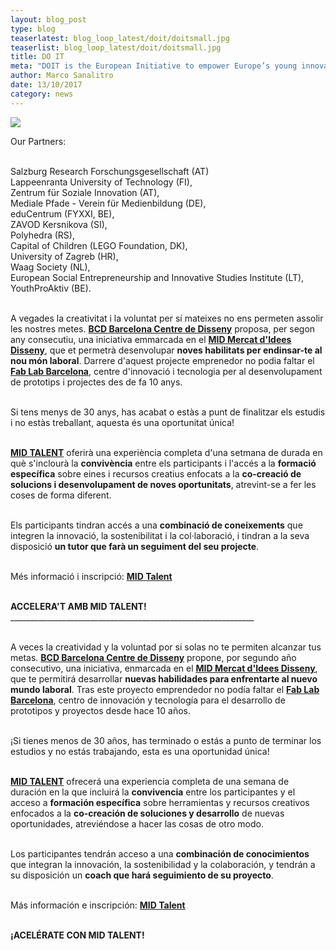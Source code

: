 ```yaml
---
layout: blog_post
type: blog
teaserlatest: blog_loop_latest/doit/doitsmall.jpg
teaserlist: blog_loop_latest/doit/doitsmall.jpg
title: DO IT
meta: "DOIT is the European Initiative to empower Europe’s young innovators in an open digital world with the skills and tools they need from early on in life."
author: Marco Sanalitro
date: 13/10/2017 
category: news
---
```


<img src= "http://www.fablabbcn.org/img/blog/blog_loop_latest/doit/doit1.jpg" align="middle"> 
<br>

Our Partners:<br><br>

Salzburg Research Forschungsgesellschaft (AT)<br>
Lappeenranta University of Technology (FI), <br>
Zentrum für Soziale Innovation (AT), <br>
Mediale Pfade - Verein für Medienbildung (DE), <br>
eduCentrum (FYXXI, BE), <br>
ZAVOD Kersnikova (SI), <br>
Polyhedra (RS), <br>
Capital of Children (LEGO Foundation, DK), <br>
University of Zagreb (HR), <br>
Waag Society (NL), <br>
European Social Entrepreneurship and Innovative Studies Institute (LT), <br>
YouthProAktiv (BE).<br><br>

A vegades la creativitat i la voluntat per sí mateixes no ens permeten assolir les nostres metes. <strong><a href="http://www.bcd.es/es/page.asp?id=438&selected=11&ui=8037">BCD Barcelona Centre de Disseny</a></strong> proposa, per segon any consecutiu, una iniciativa emmarcada en el <strong><a href="http://www.bcd.es/es/mid.asp?method=page&node=403">MID Mercat d'Idees Disseny</a></strong>, que et permetrà desenvolupar <strong>noves habilitats per endinsar-te al nou món laboral</strong>. Darrere d'aquest projecte emprenedor no podia faltar el <strong><a href="https://fablabbcn.org/index.html">Fab Lab Barcelona</a></strong>, centre d'innovació i tecnologia per al desenvolupament de prototips i projectes des de fa 10 anys. <br><br>

Si tens menys de 30 anys, has acabat o estàs a punt de finalitzar els estudis i no estàs treballant, aquesta és una oportunitat única!<br><br>

<strong><a href="http://www.bcd.es/es/mid.asp?method=page&node=403">MID TALENT</a></strong> oferirà una experiència completa d'una setmana de durada en què s'inclourà la <strong>convivència</strong> entre els participants i l'accés a la <strong>formació específica</strong> sobre eines i recursos creatius enfocats a la <strong>co-creació de solucions i desenvolupament de noves oportunitats</strong>, atrevint-se a fer les coses de forma diferent.<br><br>

Els participants tindran accés a una <strong>combinació de coneixements</strong> que integren la innovació, la sostenibilitat i la col·laboració, i tindran a la seva disposició <strong>un tutor que farà un seguiment del seu projecte</strong>.<br><br>

Més informació i inscripció: <strong><a href="http://www.bcd.es/es/mid.asp?method=page&node=403">MID Talent</a></strong><br><br>

<strong>ACCELERA'T AMB MID TALENT!</strong><br>
_____________________________________________________________<br><br>

A veces la creatividad y la voluntad por si solas no te permiten alcanzar tus metas. <strong><a href="http://www.bcd.es/es/page.asp?id=438&selected=11&ui=8037">BCD Barcelona Centre de Disseny</a></strong> propone, por segundo año consecutivo, una iniciativa, enmarcada en el <strong><a href="http://www.bcd.es/es/mid.asp?method=page&node=403">MID Mercat d'Idees Disseny</a></strong>, que te permitirá desarrollar <strong>nuevas habilidades para enfrentarte al nuevo mundo laboral</strong>. Tras este proyecto emprendedor no podía faltar el <strong><a href="https://fablabbcn.org/index.html">Fab Lab Barcelona</a></strong>, centro de innovación y tecnología para el desarrollo de prototipos y proyectos desde hace 10 años.<br><br>

¡Si tienes menos de 30 años, has terminado o estás a punto de terminar los estudios y no estás trabajando, esta es una oportunidad única!<br><br>

<strong><a href="http://www.bcd.es/es/mid.asp?method=page&node=403">MID TALENT</a></strong> ofrecerá una experiencia completa de una semana de duración en la que incluirá la <strong>convivencia</strong> entre los participantes y el acceso a <strong>formación específica</strong> sobre herramientas y recursos creativos enfocados a la <strong>co-creación de soluciones y desarrollo</strong> de nuevas oportunidades, atreviéndose a hacer las cosas de otro modo.<br><br>

Los participantes tendrán acceso a una <strong>combinación de conocimientos</strong> que integran la innovación, la sostenibilidad y la colaboración, y tendrán a su disposición un <strong>coach que hará seguimiento de su proyecto</strong>.<br><br>

Más información e inscripción: <strong><a href="http://www.bcd.es/es/mid.asp?method=page&node=403">MID Talent</a></strong><br><br>

<strong>¡ACELÉRATE CON MID TALENT!</strong><br>


